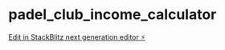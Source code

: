 # padel_club_income_calculator

[Edit in StackBlitz next generation editor ⚡️](https://stackblitz.com/~/github.com/alik3dav/padel_club_income_calculator)